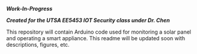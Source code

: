 ***Work-In-Progress***

***Created for the UTSA EE5453 IOT Security class under Dr. Chen***

This repository will contain Arduino code used for monitoring a solar panel and operating a smart appliance.  This readme will be updated soon with descriptions, figures, etc.
